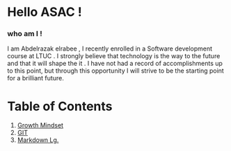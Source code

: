 # Hello ASAC !

### who am I !
I am Abdelrazak elrabee , I recently enrolled in a Software development course at LTUC . I strongly believe that technology is the way to the future and that it will shape the it . I have not had a record of accomplishments up to this point, but through this opportunity I will strive to be the starting point for a brilliant future.

# Table of Contents

1. [Growth Mindset](https://abdelrazakgo.github.io/Reading-Notes/Growth)
2. [GIT](https://abdelrazakgo.github.io/Reading-Notes/GM)
3. [Markdown Lg.](https://abdelrazakgo.github.io/Reading-Notes/MD)


